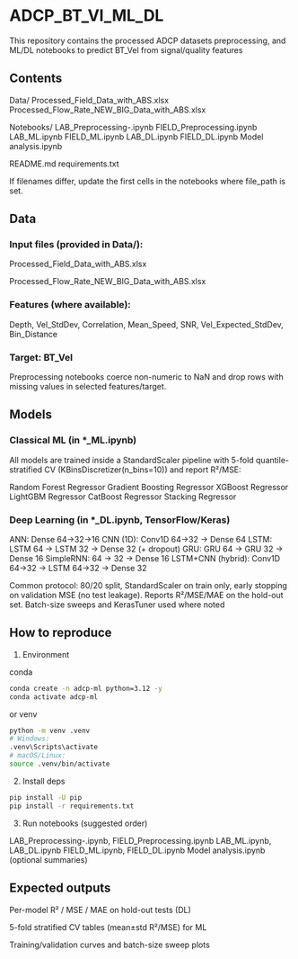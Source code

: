 # ADCP_BT_Vl_ML_DL

This repository contains the processed ADCP datasets preprocessing, and ML/DL notebooks to predict BT_Vel from signal/quality features

## Contents
Data/
  Processed_Field_Data_with_ABS.xlsx
  Processed_Flow_Rate_NEW_BIG_Data_with_ABS.xlsx

Notebooks/
  LAB_Preprocessing-.ipynb
  FIELD_Preprocessing.ipynb
  LAB_ML.ipynb
  FIELD_ML.ipynb
  LAB_DL.ipynb
  FIELD_DL.ipynb
  Model analysis.ipynb

README.md
requirements.txt

If filenames differ, update the first cells in the notebooks where file_path is set.

## Data

### Input files (provided in Data/):

  Processed_Field_Data_with_ABS.xlsx

  Processed_Flow_Rate_NEW_BIG_Data_with_ABS.xlsx

### Features (where available):
Depth, Vel_StdDev, Correlation, Mean_Speed, SNR, Vel_Expected_StdDev, Bin_Distance

### Target: BT_Vel

Preprocessing notebooks coerce non-numeric to NaN and drop rows with missing values in selected features/target.

## Models
### Classical ML (in *_ML.ipynb)

All models are trained inside a StandardScaler pipeline with 5-fold quantile-stratified CV (KBinsDiscretizer(n_bins=10)) and report R²/MSE:

  Random Forest Regressor
  Gradient Boosting Regressor
  XGBoost Regressor
  LightGBM Regressor
  CatBoost Regressor
  Stacking Regressor


### Deep Learning (in *_DL.ipynb, TensorFlow/Keras)

  ANN: Dense 64→32→16
  CNN (1D): Conv1D 64→32 → Dense 64
  LSTM: LSTM 64 → LSTM 32 → Dense 32 (+ dropout)
  GRU: GRU 64 → GRU 32 → Dense 16
  SimpleRNN: 64 → 32 → Dense 16
  LSTM+CNN (hybrid): Conv1D 64→32 → LSTM 64→32 → Dense 32
  
  Common protocol: 80/20 split, StandardScaler on train only, early stopping on validation MSE (no test leakage). Reports R²/MSE/MAE on the hold-out set. Batch-size sweeps and KerasTuner used where noted

## How to reproduce

1) Environment

 conda

  ```bash
  conda create -n adcp-ml python=3.12 -y
  conda activate adcp-ml
 ```
 or venv
  ```bash
  python -m venv .venv
  # Windows:
  .venv\Scripts\activate
  # macOS/Linux:
  source .venv/bin/activate
  ```

2) Install deps

```bash 
pip install -U pip
pip install -r requirements.txt
 ```

3) Run notebooks (suggested order)

  LAB_Preprocessing-.ipynb, FIELD_Preprocessing.ipynb
  LAB_ML.ipynb, LAB_DL.ipynb
  FIELD_ML.ipynb, FIELD_DL.ipynb
  Model analysis.ipynb (optional summaries)

## Expected outputs

  Per-model R² / MSE / MAE on hold-out tests (DL)

  5-fold stratified CV tables (mean±std R²/MSE) for ML

  Training/validation curves and batch-size sweep plots
